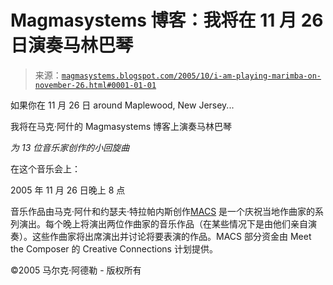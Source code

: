 <!--yml

分类：未分类

日期：2024-05-18 05:24:10

-->

# Magmasystems 博客：我将在 11 月 26 日演奏马林巴琴

> 来源：[`magmasystems.blogspot.com/2005/10/i-am-playing-marimba-on-november-26.html#0001-01-01`](http://magmasystems.blogspot.com/2005/10/i-am-playing-marimba-on-november-26.html#0001-01-01)

如果你在 11 月 26 日 around Maplewood, New Jersey...

我将在马克·阿什的 Magmasystems 博客上演奏马林巴琴

*为 13 位音乐家创作的小回旋曲*

在这个音乐会上：

2005 年 11 月 26 日晚上 8 点

音乐作品由马克·阿什和约瑟夫·特拉帕内斯创作[MACS](http://www.artsmaplewood.org/) 是一个庆祝当地作曲家的系列演出。每个晚上将演出两位作曲家的音乐作品（在某些情况下是由他们亲自演奏）。这些作曲家将出席演出并讨论将要表演的作品。MACS 部分资金由 Meet the Composer 的 Creative Connections 计划提供。

©2005 马尔克·阿德勒 - 版权所有
